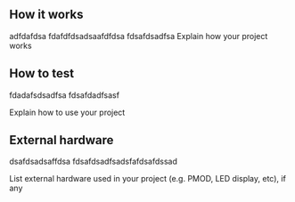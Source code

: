 <!---

This file is used to generate your project datasheet. Please fill in the information below and delete any unused
sections.

You can also include images in this folder and reference them in the markdown. Each image must be less than
512 kb in size, and the combined size of all images must be less than 1 MB.
-->

## How it works
adfdafdsa
fdafdfdsadsaafdfdsa
fdsafdsadfsa
Explain how your project works

## How to test
fdadafsdsadfsa
fdsafdadfsasf

Explain how to use your project

## External hardware
dsafdsadsaffdsa
fdsafdsadfsadsfafdsafdssad

List external hardware used in your project (e.g. PMOD, LED display, etc), if any
